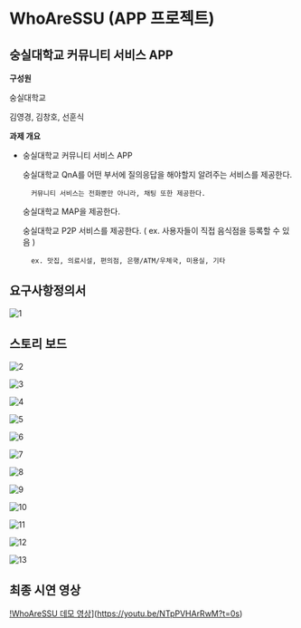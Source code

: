 # WhoAreSSU (APP 프로젝트)

## 숭실대학교 커뮤니티 서비스 APP

**구성원**

숭실대학교

김영경, 김창호, 선훈식

**과제 개요**

- 숭실대학교 커뮤니티 서비스 APP
    
    숭실대학교 QnA를 어떤 부서에 질의응답을 해야할지 알려주는 서비스를 제공한다.
    
        커뮤니티 서비스는 전화뿐만 아니라, 채팅 또한 제공한다.
    
    숭실대학교 MAP을 제공한다.
    
    숭실대학교 P2P 서비스를 제공한다. ( ex. 사용자들이 직접 음식점을 등록할 수 있음 )
        
        ex. 맛집, 의료시설, 편의점, 은행/ATM/우체국, 미용실, 기타

## 요구사항정의서

![1](https://user-images.githubusercontent.com/47939832/112271780-b5ff1480-8cbe-11eb-99e7-19ea1331da1b.png)

## 스토리 보드

![2](https://user-images.githubusercontent.com/47939832/112271782-b697ab00-8cbe-11eb-9253-43c743b67eb5.png)

![3](https://user-images.githubusercontent.com/47939832/112271787-b7304180-8cbe-11eb-9c58-8ad84f65f4f2.png)

![4](https://user-images.githubusercontent.com/47939832/112271791-b7c8d800-8cbe-11eb-8e69-e7f76832e0dc.png)

![5](https://user-images.githubusercontent.com/47939832/112271792-b7c8d800-8cbe-11eb-8bf1-17038922550f.png)

![6](https://user-images.githubusercontent.com/47939832/112271794-b7c8d800-8cbe-11eb-87ca-06ce1838a8d5.png)

![7](https://user-images.githubusercontent.com/47939832/112271795-b8616e80-8cbe-11eb-8930-70e66ae9bbe8.png)

![8](https://user-images.githubusercontent.com/47939832/112271796-b8fa0500-8cbe-11eb-90d9-a94df94e6e11.png)

![9](https://user-images.githubusercontent.com/47939832/112271797-b8fa0500-8cbe-11eb-86ec-7afb12a75897.png)

![10](https://user-images.githubusercontent.com/47939832/112271799-b8fa0500-8cbe-11eb-9832-14b5acda8063.png)

![11](https://user-images.githubusercontent.com/47939832/112271800-b9929b80-8cbe-11eb-9db5-e49874146f82.png)

![12](https://user-images.githubusercontent.com/47939832/112271803-ba2b3200-8cbe-11eb-832a-3d46d23e99de.png)

![13](https://user-images.githubusercontent.com/47939832/112271805-ba2b3200-8cbe-11eb-8392-52794d46720d.png)

## 최종 시연 영상

[!WhoAreSSU 데모 영상](http://img.youtube.com/vi/NTpPVHArRwM/0.jpg)](https://youtu.be/NTpPVHArRwM?t=0s)
